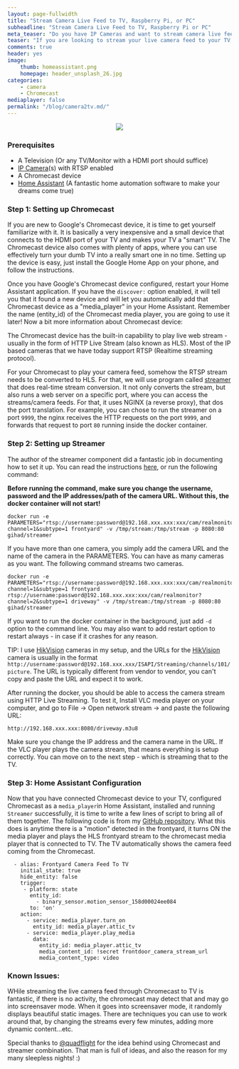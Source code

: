 ```yaml
---
layout: page-fullwidth
title: "Stream Camera Live Feed to TV, Raspberry Pi, or PC"
subheadline: "Stream Camera Live Feed to TV, Raspberry Pi or PC"
meta_teaser: "Do you have IP Cameras and want to stream camera live feed to your TV?"
teaser: "If you are looking to stream your live camera feed to your TV using simple steps, you've come to the right place!"
comments: true
header: yes
image:
    thumb: homeassistant.png
    homepage: header_unsplash_26.jpg
categories:
    - camera
    - Chromecast
mediaplayer: false
permalink: "/blog/camera2tv.md/"
---
```


<center><img src="{{site.url}}/images/homeassistant.png"></center>

### Prerequisites
* A Television (Or any TV/Monitor with a HDMI port should suffice)
* [IP Camera](http://amzn.to/2suiPhT)(s) with RTSP enabled
* A Chromecast device
* [Home Assistant](https://www.home-assistant.io) (A fantastic home automation software to make your dreams come true)

### Step 1: Setting up Chromecast

If you are new to Google's Chromecast device, it is time to get yourself familiarize with it. It is basically a very inexpensive and a small device that connects to the HDMI port of your TV and makes your TV a "smart" TV. 
The Chromecast device also comes with plenty of apps, where you can use effectively turn your dumb TV into a really smart one in no time. Setting up the device is easy, just install the Google Home App on your phone, and follow the instructions. 

Once you have Google's Chromecast device configured, restart your Home Assistant application. If you have the `discover:` option enabled, it will tell you that it found a new device and will let you automatically add that Chromecast device as a "media_player" in your Home Assistant. Remember the name (entity_id) of the Chromecast media player, you are going to use it later! Now a bit more information about Chromecast device:

The Chromecast device has the built-in capability to play live web stream - usually in the form of HTTP Live Stream (also known as HLS). Most of the IP based cameras that we have today support RTSP (Realtime streaming protocol).

For your Chromecast to play your camera feed, somehow the RTSP stream needs to be converted to HLS. For that, we will use program called [streamer](https://github.com/gihad/streamer) that does real-time stream conversion. It not only converts the stream, but also runs a web server on a specific port, where you can access the streams/camera feeds. For that, it uses NGINX (a reverse proxy), that dos the port translation. For example, you can chose to run the streamer on a port `9999`, the nginx receives the HTTP requests on the port `9999`, and forwards that request to port `80` running inside the docker container.

### Step 2: Setting up Streamer

The author of the streamer component did a fantastic job in documenting how to set it up. You can read the instructions [here](https://github.com/gihad/streamer), or run the following command:

**Before running the command, make sure you change the username, password and the IP addresses/path of the camera URL. Without this, the docker container will not start!**

```
docker run -e PARAMETERS="rtsp://username:password@192.168.xxx.xxx:xxx/cam/realmonitor?channel=1&subtype=1 frontyard" -v /tmp/stream:/tmp/stream -p 8080:80 gihad/streamer
```

If you have more than one camera, you simply add the camera URL and the name of the camera in the PARAMETERS. You can have as many cameras as you want. The following command streams two cameras.

```
docker run -e PARAMETERS="rtsp://username:password@192.168.xxx.xxx:xxx/cam/realmonitor?channel=1&subtype=1 frontyard rtsp://username:password@192.168.xxx.xxx:xxx/cam/realmonitor?channel=2&subtype=1 driveway" -v /tmp/stream:/tmp/stream -p 8080:80 gihad/streamer
```

If you want to run the docker container in the background, just add `-d` option to the command line. You may also want to add restart option to restart always - in case if it crashes for any reason.

TIP: I use [HikVision](http://amzn.to/2suiPhT) cameras in my setup, and the URLs for the [HikVision](http://amzn.to/2suiPhT) camera is usually in the format `http://username:password@192.168.xxx.xxx/ISAPI/Streaming/channels/101/picture`. The URL is typically different from vendor to vendor, you can't copy and paste the URL and expect it to work.

After running the docker, you should be able to access the camera stream using HTTP Live Streaming. To test it, Install VLC media player on your computer, and go to File -> Open network stream -> and paste the following URL:

```
http://192.168.xxx.xxx:8080/driveway.m3u8
```

Make sure you change the IP address and the camera name in the URL. If the VLC player plays the camera stream, that means everything is setup correctly. You can move on to the next step - which is streaming that to the TV.

### Step 3: Home Assistant Configuration

Now that you have connected Chromecast device to your TV, configured Chromecast as a `media_player`in Home Assistant, installed and running `Streamer` successfully, it is time to write a few lines of script to bring all of them together. The following code is from my [GitHub repository](https://github.com/skalavala/smarthome/blob/master/packages/cameras.yaml). What this does is anytime there is a "motion" detected in the frontyard, it turns ON the media player and plays the HLS frontyard stream to the chromecast media player that is connected to TV. The TV automatically shows the camera feed coming from the Chromecast.

```
  - alias: Frontyard Camera Feed To TV
    initial_state: true
    hide_entity: false
    trigger:
     - platform: state
       entity_id:
         - binary_sensor.motion_sensor_158d00024ee084
       to: 'on'
    action:
      - service: media_player.turn_on
        entity_id: media_player.attic_tv
      - service: media_player.play_media
        data:
          entity_id: media_player.attic_tv
          media_content_id: !secret frontdoor_camera_stream_url
          media_content_type: video
```

### Known Issues:
WHile streaming the live camera feed through Chromecast to TV is fantastic, if there is no activity, the chromecast may detect that and may go into screensaver mode. When it goes into screensaver mode, it randomly displays beautiful static images. There are techniques you can use to work around that, by changing the streams every few minutes, adding more dynamic content...etc.

Special thanks to [@quadflight](https://github.com/quadflight) for the idea behind using Chromecast and streamer combination. That man is full of ideas, and also the reason for my many sleepless nights! :)
